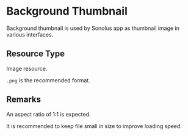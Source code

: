 # Background Thumbnail

Background thumbnail is used by Sonolus app as thumbnail image in various interfaces.

## Resource Type

Image resource.

`.png` is the recommended format.

## Remarks

An aspect ratio of 1:1 is expected.

It is recommended to keep file small in size to improve loading speed.
